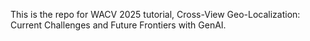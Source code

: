 This is the repo for WACV 2025 tutorial, Cross-View Geo-Localization: Current Challenges and Future Frontiers with GenAI.